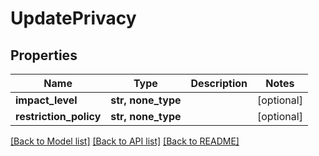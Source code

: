 # UpdatePrivacy


## Properties
Name | Type | Description | Notes
------------ | ------------- | ------------- | -------------
**impact_level** | **str, none_type** |  | [optional] 
**restriction_policy** | **str, none_type** |  | [optional] 

[[Back to Model list]](../README.md#documentation-for-models) [[Back to API list]](../README.md#documentation-for-api-endpoints) [[Back to README]](../README.md)


